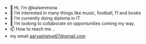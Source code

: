 - 👋 Hi, I’m @kaisenmona
- 👀 I’m interested in many things like music, football, f1 and books 
- 🌱 I’m currently doing diploma in IT 
- 💞️ I’m looking to collaborate on opportunities coming my way.    
- 📫 How to reach me ..
- my email aaryashetye67@gmail.com 

<!---
kaisenmona/kaisenmona is a ✨ special ✨ repository because its `README.md` (this file) appears on your GitHub profile.
You can click the Preview link to take a look at your changes.
--->
